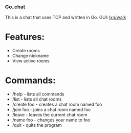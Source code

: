 ### Go_chat
This is a chat that uses TCP and written in Go.
GUI: [lxn/walk](https://github.com/lxn/walk) 
# Features:
  - Create rooms
  - Change nickname
  - View active rooms
# Commands:
  - /help - lists all commands
  - /list - lists all chat rooms
  - /create foo - creates a chat room named foo
  - /join foo - joins a chat room named foo
  - /leave - leaves the current chat room
  - /name foo - changes your name to foo
  - /quit - quits the program
  
